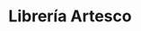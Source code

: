 ---
title: "Librería Artesco"
url: /santa-cruz-de-la-sierra/libreria-artesco/
shop: material de oficina
---